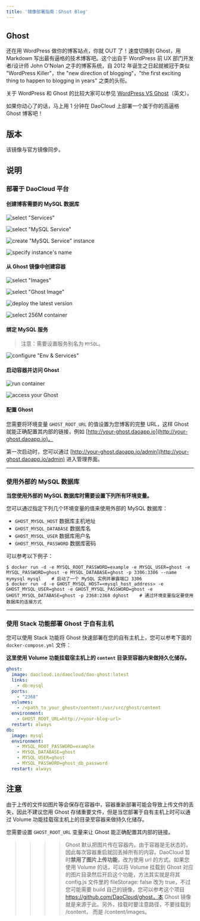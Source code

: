 ```yaml
---
title: '镜像部署指南：Ghsot Blog'
---
```


## Ghost

还在用 WordPress 做你的博客站点，你就 OUT 了！速度切换到 Ghost，用 Markdown 写出最有逼格的技术博客吧。这个出自于 WordPress 前 UX 部门开发者/设计师 John O'Nolan 之手的博客系统，自 2012 年诞生之日起就被冠于类似 "WordPress Killer"，the "new direction of blogging"，"the first exciting thing to happen to blogging in years" 之类的头衔。

关于 WordPress 和 Ghost 的比较大家可以参见 [WordPress VS Ghost](http://www.elegantthemes.com/blog/resources/wordpress-vs-ghost)（英文）。

如果你动心了的话，马上用 1 分钟在 DaoCloud 上部署一个属于你的高逼格 Ghost 博客吧！

## 版本

该镜像与官方镜像同步。

## 说明

### 部署于 DaoCloud 平台

#### 创建博客需要的 MySQL 数据库

![select "Services"](http://7xltjx.com1.z0.glb.clouddn.com/1.jpeg)

![select "MySQL Service"](http://7xltjx.com1.z0.glb.clouddn.com/2.jpeg)

![create "MySQL Service" instance](http://7xltjx.com1.z0.glb.clouddn.com/3.jpeg)

![specify instance's name](http://7xltjx.com1.z0.glb.clouddn.com/4.jpeg)

#### 从 Ghost 镜像中创建容器

![select "Images"](http://7xltjx.com1.z0.glb.clouddn.com/5.jpeg)

![select "Ghost Image"](http://7xltjx.com1.z0.glb.clouddn.com/6.jpeg)

![deploy the latest version](http://7xltjx.com1.z0.glb.clouddn.com/7.jpeg)

![select 256M container](http://7xltjx.com1.z0.glb.clouddn.com/8.jpeg)

#### 绑定 MySQL 服务

> 注意：需要设置服务别名为 `MYSQL`。

![configure "Env & Services"](http://7xltjx.com1.z0.glb.clouddn.com/9.jpeg)

#### 启动容器并访问 Ghost

![run container](http://7xltjx.com1.z0.glb.clouddn.com/10.jpeg)

![access your Ghost](http://7xltjx.com1.z0.glb.clouddn.com/11.jpeg)

#### 配置 Ghost

您需要将环境变量 `GHOST_ROOT_URL` 的值设置为您博客的完整 URL，这样 Ghost 就能正确配置其内部的链接，例如 [http://your-ghost.daoapp.io](http://your-ghost.daoapp.io)。

第一次启动时，您可以通过 [http://your-ghost.daoapp.io/admin](http://your-ghost.daoapp.io/admin) 进入管理界面。

---

### 使用外部的 MySQL 数据库

**当您使用外部的 MySQL 数据库时需要设置下列所有环境变量。**

您可以通过指定下列几个环境变量的值来使用外部的 MySQL 数据库：

- `GHOST_MYSQL_HOST` 数据库主机地址
- `GHOST_MYSQL_DATABASE` 数据库名
- `GHOST_MYSQL_USER` 数据库用户名
- `GHOST_MYSQL_PASSWORD` 数据库密码

可以参考以下例子：

```console
$ docker run -d -e MYSQL_ROOT_PASSWORD=example -e MYSQL_USER=ghost -e MYSQL_PASSWORD=ghost -e MYSQL_DATABASE=ghost -p 3306:3306 --name mymysql mysql    # 启动了一个 MySQL 实例并暴露端口 3306
$ docker run -d -e GHOST_MYSQL_HOST=<mysql_host_address> -e GHOST_MYSQL_USER=ghost -e GHOST_MYSQL_PASSWORD=ghost -e GHOST_MYSQL_DATABASE=ghost -p 2368:2368 dghost    # 通过环境变量指定要使用数据库的连接方式
```

---

### 使用 Stack 功能部署 Ghost 于自有主机

您可以使用 Stack 功能将 Ghost 快速部署在您的自有主机上，您可以参考下面的 `docker-compose.yml` 文件：

**这里使用 Volume 功能挂载宿主机上的 `content` 目录至容器内来做持久化储存。**

```yaml
ghost: 
  image: daocloud.io/daocloud/dao-ghost:latest 
  links: 
    - db:mysql 
  ports: 
    - "2368" 
  volumes:
    - /<path_to_your_ghost>/content:/usr/src/ghost/content
  environment:
    - GHOST_ROOT_URL=http://<your-blog-url>
  restart: always 
db: 
  image: mysql 
  environment: 
    - MYSQL_ROOT_PASSWORD=example 
    - MYSQL_DATABASE=ghost
    - MYSQL_USER=ghost
    - MYSQL_PASSWORD=ghost_db_password
  restart: always
```

## 注意

由于上传的文件如图片等会保存在容器中，容器重新部署可能会导致上传文件的丢失，因此不建议您用 Ghost 存储重要文件，但是当您部署于自有主机上时可以通过 Volume 功能挂载宿主机上的目录至容器来做持久化储存。

您需要设置 `GHOST_ROOT_URL` 变量来让 Ghost 能正确配置其内部的链接。

>>>> Ghost 默认把图片传在容器内，由于容器是无状态的，因此每次容器重启就回丢掉所有的内容。DaoCloud 暂时**禁用了图片上传功能**，改为使用 url 的方式。如果您使用 Volume 的话，可以将 Volume 挂载到 Ghost 对应的图片目录然后开启这个功能，方法其实就是将其 config.js 文件里的 fileStorage: false 改为 true，不过您可能需要 build 自己的镜像，您可以参考这个项目 https://github.com/DaoCloud/ghost，本 Ghost 镜像就是来源于此。另外，挂载时要注意路径，不要挂载到 <ghost>/content，
而是 <ghost>/content/images。